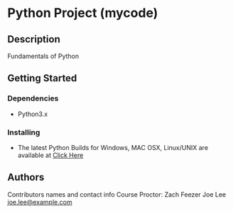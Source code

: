 # Python Project (mycode)

## Description

Fundamentals of Python 

## Getting Started

### Dependencies

* Python3.x 

### Installing

* The latest Python Builds for Windows, MAC OSX, Linux/UNIX are available at [Click Here](https://www.python.org/downloads/)

## Authors

Contributors names and contact info
Course Proctor: Zach Feezer
Joe Lee  
joe.lee@example.com

